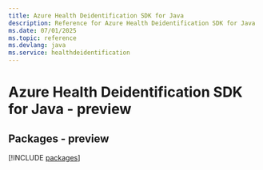 ```yaml
---
title: Azure Health Deidentification SDK for Java
description: Reference for Azure Health Deidentification SDK for Java
ms.date: 07/01/2025
ms.topic: reference
ms.devlang: java
ms.service: healthdeidentification
---
```

# Azure Health Deidentification SDK for Java - preview
## Packages - preview
[!INCLUDE [packages](health-deidentification-index.md)]